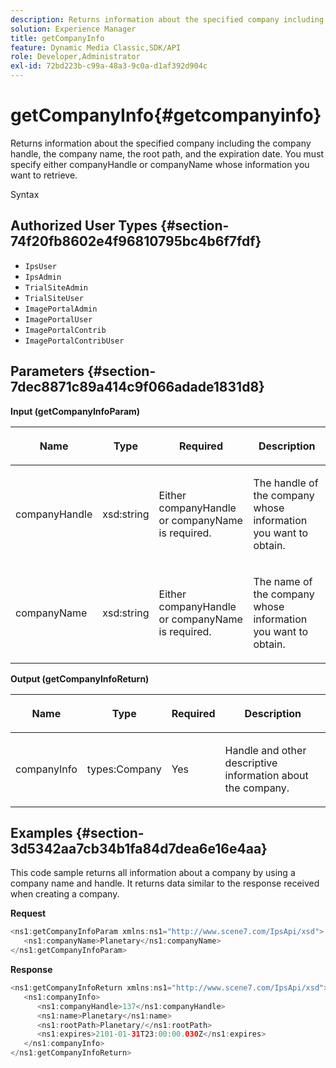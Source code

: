 ```yaml
---
description: Returns information about the specified company including the company handle, the company name, the root path, and the expiration date. You must specify either companyHandle or companyName whose information you want to retrieve.
solution: Experience Manager
title: getCompanyInfo
feature: Dynamic Media Classic,SDK/API
role: Developer,Administrator
exl-id: 72bd223b-c99a-48a3-9c0a-d1af392d904c
---
```

# getCompanyInfo{#getcompanyinfo}

Returns information about the specified company including the company handle, the company name, the root path, and the expiration date. You must specify either companyHandle or companyName whose information you want to retrieve.

 Syntax 

## Authorized User Types {#section-74f20fb8602e4f96810795bc4b6f7fdf}

* `IpsUser` 
* `IpsAdmin` 
* `TrialSiteAdmin` 
* `TrialSiteUser` 
* `ImagePortalAdmin` 
* `ImagePortalUser` 
* `ImagePortalContrib` 
* `ImagePortalContribUser`

## Parameters {#section-7dec8871c89a414c9f066adade1831d8}

**Input (getCompanyInfoParam)**

<table id="table_DD2688C9DA9F49C9ABCA24944829B3E5"> 
 <thead> 
  <tr> 
   <th colname="col1" class="entry"> <p>Name </p> </th> 
   <th colname="col2" class="entry"> <p>Type </p> </th> 
   <th colname="col3" class="entry"> <p>Required </p> </th> 
   <th colname="col4" class="entry"> <p>Description </p> </th> 
  </tr> 
 </thead>
 <tbody> 
  <tr> 
   <td colname="col1"> <p><span class="codeph"> <span class="varname"> companyHandle</span> </span> </p> </td> 
   <td colname="col2"> <p><span class="codeph"> xsd:string</span> </p> </td> 
   <td colname="col3"> <p>Either <span class="codeph"> <span class="varname"> companyHandle</span> </span> or <span class="codeph"> <span class="varname"> companyName</span> </span> is required. </p> </td> 
   <td colname="col4"> <p>The handle of the company whose information you want to obtain. </p> </td> 
  </tr> 
  <tr> 
   <td colname="col1"> <p><span class="codeph"> <span class="varname"> companyName</span> </span> </p> </td> 
   <td colname="col2"> <p><span class="codeph"> xsd:string</span> </p> </td> 
   <td colname="col3"> <p>Either <span class="codeph"> <span class="varname"> companyHandle</span> </span> or <span class="codeph"> <span class="varname"> companyName</span> </span> is required. </p> </td> 
   <td colname="col4"> <p>The name of the company whose information you want to obtain. </p> </td> 
  </tr> 
 </tbody> 
</table>

**Output (getCompanyInfoReturn)**

<table id="table_634D4E274BA7494C9C917FD244286F0D"> 
 <thead> 
  <tr> 
   <th colname="col1" class="entry"> <p>Name </p> </th> 
   <th colname="col2" class="entry"> <p>Type </p> </th> 
   <th colname="col3" class="entry"> <p>Required </p> </th> 
   <th colname="col4" class="entry"> <p>Description </p> </th> 
  </tr> 
 </thead>
 <tbody> 
  <tr> 
   <td colname="col1"> <p><span class="codeph"> <span class="varname"> companyInfo</span> </span> </p> </td> 
   <td colname="col2"> <p><span class="codeph"> types:Company</span> </p> </td> 
   <td colname="col3"> <p>Yes </p> </td> 
   <td colname="col4"> <p>Handle and other descriptive information about the company. </p> </td> 
  </tr> 
 </tbody> 
</table>

## Examples {#section-3d5342aa7cb34b1fa84d7dea6e16e4aa}

This code sample returns all information about a company by using a company name and handle. It returns data similar to the response received when creating a company.

**Request**

```java
<ns1:getCompanyInfoParam xmlns:ns1="http://www.scene7.com/IpsApi/xsd">
   <ns1:companyName>Planetary</ns1:companyName>
</ns1:getCompanyInfoParam>
```

**Response**

```java
<ns1:getCompanyInfoReturn xmlns:ns1="http://www.scene7.com/IpsApi/xsd">
   <ns1:companyInfo>
      <ns1:companyHandle>137</ns1:companyHandle>
      <ns1:name>Planetary</ns1:name>
      <ns1:rootPath>Planetary/</ns1:rootPath>
      <ns1:expires>2101-01-31T23:00:00.030Z</ns1:expires>
   </ns1:companyInfo>
</ns1:getCompanyInfoReturn>
```
